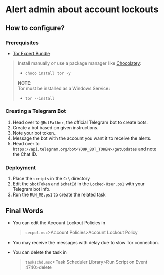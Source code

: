 # Alert admin about account lockouts

## How to configure?

### Prerequisites

- [Tor Expert Bundle](https://archive.torproject.org/tor-package-archive/torbrowser/14.0.6/tor-expert-bundle-windows-x86_64-14.0.6.tar.gz)

> Install manually or use a package manager like [Chocolatey](https://chocolatey.org/):
>
> - `choco install tor -y`
>
> **NOTE**:  
> Tor must be installed as a Windows Service:
>
> - `tor --install`

### Creating a Telegram Bot

1. Head over to `@BotFather`, the official Telegram bot to create bots.
2. Create a bot based on given instructions.
3. Note your bot token.
4. Message the bot with the account you want it to receive the alerts.
5. Head over to `https://api.telegram.org/bot<YOUR_BOT_TOKEN>/getUpdates` and note the Chat ID.

### Deployment

1. Place the `scripts` in the `C:\` directory
2. Edit the `$botToken` and `$chatId` in the `Locked-User.ps1` with your Telegram bot info.
3. Run the `RUN_ME.ps1` to create the related task

## Final Words

- You can edit the Account Lockout Policies in

  > `secpol.msc`>Account Policies>Account Lockout Policy

- You may receive the messages with delay due to slow Tor connection.

- You can delete the task in
  > `taskschd.msc`>Task Scheduler Library>Run Script on Event 4740>delete
